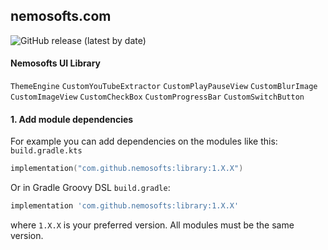 ## nemosofts.com
![GitHub release (latest by date)](https://img.shields.io/github/v/release/nemosofts/library)

#### Nemosofts UI Library
`ThemeEngine` 
`CustomYouTubeExtractor` 
`CustomPlayPauseView`
`CustomBlurImage`
`CustomImageView`
`CustomCheckBox`
`CustomProgressBar`
`CustomSwitchButton`

#### 1. Add module dependencies
For example you can add dependencies on the modules like this:
`build.gradle.kts`


```kotlin
implementation("com.github.nemosofts:library:1.X.X")
```

Or in Gradle Groovy DSL `build.gradle`:

```groovy
implementation 'com.github.nemosofts:library:1.X.X'
```
where `1.X.X` is your preferred version. All modules must be the same version.
